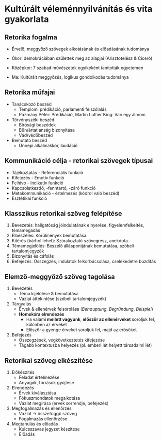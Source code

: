 # Kultúrált véleménnyilvánítás és vita gyakorlata

## Retorika fogalma

- Érvelő, meggyőző szövegek alkotásának és előadásának tudománya
- Ókori demokráciában születtek meg az alapjai (Arisztotelész & Ciceró)
- Középkor: 7 szabad művészetek egyikeként tanították egyetemen

- Ma: Kultúrált meggyőzés, logikus gondolkodás tudománya

## Retorika műfajai

- Tanácskozó beszéd
  - Templomi prédikáció, parlamenti felszólalás
  - Pázmány Péter: Prédikáció, Martin Luther King: Van egy álmom
- Törvényszéki beszéd
  - Bírósági beszédek
  - Bűn/ártatlanság bizonyítása
  - Vád/védőbeszéd
- Bemutató beszéd
  - Ünnepi alkalmakkor, laudáció

## Kommunikáció célja - retorikai szövegek típusai

* Tájékoztatás - Referenciális funkció
* Kifejezés - Emotív funkció
* Felhívó - Indikatív funkció
* Kapcsolatkezdő, -fenntartó, -záró funkció
* Metakommunikáció - értelmezés \(kódrol való beszéd\)
* Esztétikai funkció

## Klasszikus retorikai szöveg felépítése

1. Bevezetés: hallgatóság jóindulatának elnyerése, figyelemfelkeltés, témamegadás
2. Elbeszélés: Körülmények bemutatása
3. Kitérés \(bárhol lehet\): Szórakoztató szövegrész, anekdota
4. Témamegjelölés: Beszélő álláspontjának bemutatása, szóbeli tartalomjegyzék
5. Bizonyítás és cáfolás
6. Befejezés: Összegzés, indulatok felkorbácsolása, cselekedetre buzdítás

## Elemző-meggyőző szöveg tagolása

1. Bevezetés
   * Téma kijelölése & bemutatása
   * Vázlat áttekintése \(szóbeli tartalomjegyzék\)
2. Tárgyalás
   * Érvek & ellenérvek felsorolása \(_Behauptung_, _Begründung_, _Beispiel_\)
   * **Homokóra elrendezés**
     * Ha valami **mellett vagyunk**, **előszőr az ellenérveket** soroljuk fel, különben az érveket
     * Először a gyenge érveket soroljuk fel, majd az erősöket
3. Befejezés
   * Összegzések, végkövetkeztetés kifejezése
   * Tágabb kontextusba helyezés \(pl. emberi lét helyett társadalmi lét\)

## Retorikai szöveg elkészítése

1. Előkészítés
   * Feladat értelmezése
   * Anyagok, források gyújtése
2. Elrendezés
   * Érvek kiválasztása
   * Fókuszmondatok megalkotása
   * Vázlat megírása \(érvek sorrendje, befejezés\)
3. Megfogalmazás és ellenőrzés
   * Vázlat -&gt; összefüggő szöveg
   * Fogalmazás ellenőrzése
4. Megtanulás és előadás
   * Kulcsszavas jegyzet készítése
   * Előadás


